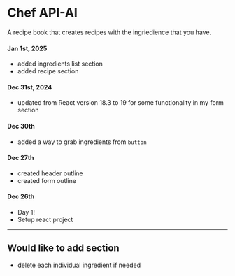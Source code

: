 # Chef API-AI

A recipe book that creates recipes with the ingriedience that you have. 

#### Jan 1st, 2025
- added ingredients list section
- added recipe section

#### Dec 31st, 2024
- updated from React version 18.3 to 19 for some functionality in my form section

#### Dec 30th
- added a way to grab ingredients from <code>button</code>

#### Dec 27th
- created header outline
- created form outline

#### Dec 26th
- Day 1!
- Setup react project

--- 

## Would like to add section

- delete each individual ingredient if needed